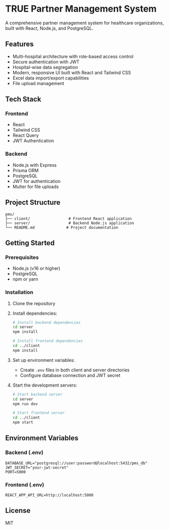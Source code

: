 # TRUE Partner Management System

A comprehensive partner management system for healthcare organizations, built with React, Node.js, and PostgreSQL.

## Features

- Multi-hospital architecture with role-based access control
- Secure authentication with JWT
- Hospital-wise data segregation
- Modern, responsive UI built with React and Tailwind CSS
- Excel data import/export capabilities
- File upload management

## Tech Stack

### Frontend
- React
- Tailwind CSS
- React Query
- JWT Authentication

### Backend
- Node.js with Express
- Prisma ORM
- PostgreSQL
- JWT for authentication
- Multer for file uploads

## Project Structure

```
pms/
├── client/                 # Frontend React application
├── server/                 # Backend Node.js application
└── README.md              # Project documentation
```

## Getting Started

### Prerequisites
- Node.js (v16 or higher)
- PostgreSQL
- npm or yarn

### Installation

1. Clone the repository
2. Install dependencies:
   ```bash
   # Install backend dependencies
   cd server
   npm install

   # Install frontend dependencies
   cd ../client
   npm install
   ```

3. Set up environment variables:
   - Create `.env` files in both client and server directories
   - Configure database connection and JWT secret

4. Start the development servers:
   ```bash
   # Start backend server
   cd server
   npm run dev

   # Start frontend server
   cd ../client
   npm start
   ```

## Environment Variables

### Backend (.env)
```
DATABASE_URL="postgresql://user:password@localhost:5432/pms_db"
JWT_SECRET="your-jwt-secret"
PORT=5000
```

### Frontend (.env)
```
REACT_APP_API_URL=http://localhost:5000
```

## License

MIT 